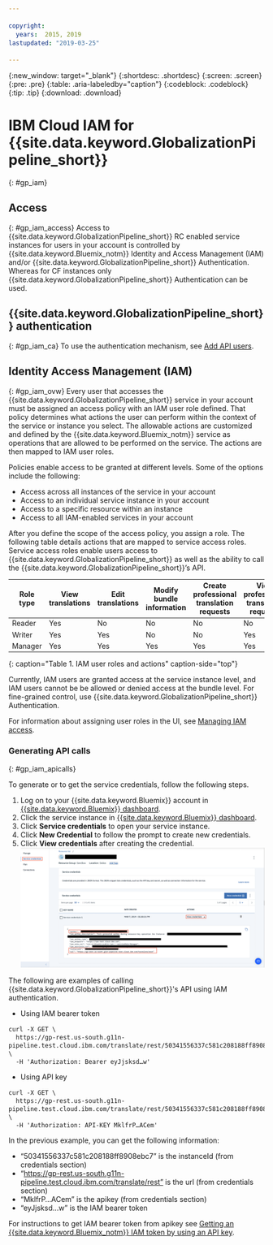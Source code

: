 ```yaml
---

copyright:
  years:  2015, 2019
lastupdated: "2019-03-25"

---
```


{:new_window: target="_blank"}
{:shortdesc: .shortdesc}
{:screen: .screen}
{:pre: .pre}
{:table: .aria-labeledby="caption"}
{:codeblock: .codeblock}
{:tip: .tip}
{:download: .download}


# IBM Cloud IAM for {{site.data.keyword.GlobalizationPipeline_short}}
{: #gp_iam}

## Access
{: #gp_iam_access}
Access to {{site.data.keyword.GlobalizationPipeline_short}} RC enabled service instances for users in your account is controlled by {{site.data.keyword.Bluemix_notm}} Identity and Access Management (IAM) and/or {{site.data.keyword.GlobalizationPipeline_short}} Authentication. Whereas for CF instances only {{site.data.keyword.GlobalizationPipeline_short}} Authentication can be used.

## {{site.data.keyword.GlobalizationPipeline_short}} authentication
{: #gp_iam_ca}
To use the authentication mechanism, see [Add API users](/docs/services/GlobalizationPipeline/managetranslations.html#adduser).


## Identity Access Management (IAM)
{: #gp_iam_ovw}
Every user that accesses the {{site.data.keyword.GlobalizationPipeline_short}} service in your account must be assigned an access policy with an IAM user role defined. That policy determines what actions the user can perform within the context of the service or instance you select. The allowable actions are customized and defined by the {{site.data.keyword.Bluemix_notm}} service as operations that are allowed to be performed on the service. The actions are then mapped to IAM user roles.

Policies enable access to be granted at different levels. Some of the options include the following:

* Access across all instances of the service in your account
* Access to an individual service instance in your account
* Access to a specific resource within an instance
* Access to all IAM-enabled services in your account

After you define the scope of the access policy, you assign a role. The following table details actions that are mapped to service access roles. Service access roles enable users access to {{site.data.keyword.GlobalizationPipeline_short}} as well as the ability to call the {{site.data.keyword.GlobalizationPipeline_short}}’s API.

| **Role type** | **View translations** | **Edit translations** | **Modify bundle information** | **Create professional translation requests** | **View professional translation requests** |
|---------------|-----------------------|-----------------------|-------------------------------|----------------------------------------------|--------------------------------------------|
| Reader        | Yes | No | No | No | No |
| Writer        | Yes | Yes | No | No | Yes |
| Manager       | Yes | Yes | Yes | Yes | Yes |
{: caption="Table 1. IAM user roles and actions" caption-side="top"}

Currently, IAM users are granted access at the service instance level, and IAM users cannot be be allowed or denied access at the bundle level. For fine-grained control, use {{site.data.keyword.GlobalizationPipeline_short}} Authentication.

For information about assigning user roles in the UI, see [Managing IAM access](/docs/iam/iammanidaccser.html#iammanidaccser).

### Generating API calls
{: #gp_iam_apicalls}

To generate or to get the service credentials, follow the following steps.
1. Log on to your {{site.data.keyword.Bluemix}} account in [{{site.data.keyword.Bluemix}} dashboard](https://cloud.ibm.com/).
2. Click the service instance in [{{site.data.keyword.Bluemix}} dashboard](https://cloud.ibm.com/).
3. Click **Service credentials** to open your service instance. 
4. Click **New Credential** to follow the prompt to create new credentials.
5. Click **View credentials** after creating the credential.
![The screenshot shows information about a sample API key](images/gp_iam_apicalls.gif)

The following are examples of calling {{site.data.keyword.GlobalizationPipeline_short}}'s API using IAM authentication.

* Using IAM bearer token
```
curl -X GET \
  https://gp-rest.us-south.g11n-pipeline.test.cloud.ibm.com/translate/rest/50341556337c581c208188ff8908ebc7/v2/bundles \
  -H 'Authorization: Bearer eyJjsksd…w'
```

* Using API key
```
curl -X GET \
  https://gp-rest.us-south.g11n-pipeline.test.cloud.ibm.com/translate/rest/50341556337c581c208188ff8908ebc7/v2/bundles \
  -H 'Authorization: API-KEY MklfrP…ACem'
```
In the previous example, you can get the following information:
* “50341556337c581c208188ff8908ebc7” is the instanceId (from credentials section)
* “https://gp-rest.us-south.g11n-pipeline.test.cloud.ibm.com/translate/rest” is the url (from credentials section)
* “MklfrP…ACem” is the apikey (from credentials section)
* “eyJjsksd…w” is the IAM bearer token

For instructions to get IAM bearer token from apikey see [Getting an {{site.data.keyword.Bluemix_notm}} IAM token by using an API key](/docs/iam?topic=iam-iamtoken_from_apikey#iamtoken_from_apikey).
